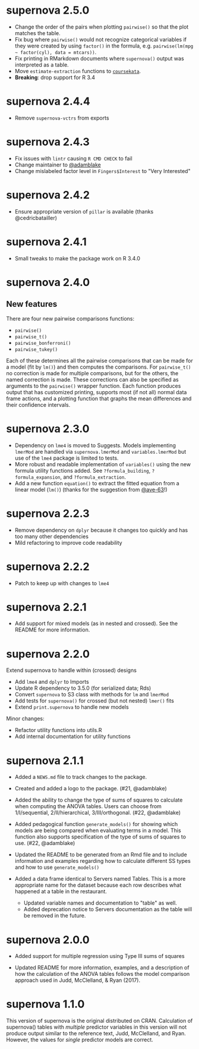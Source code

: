 # supernova 2.5.0

* Change the order of the pairs when plotting `pairwise()` so that the plot matches the table.
* Fix bug where `pairwise()` would not recognize categorical variables if they were created by using
  `factor()` in the formula, e.g. `pairwise(lm(mpg ~ factor(cyl), data = mtcars))`.
* Fix printing in RMarkdown documents where `supernova()` output was interpreted as a table.
* Move `estimate-extraction` functions to [`coursekata`](https://github.com/UCLATALL/coursekata-r).
* **Breaking**: drop support for R 3.4


# supernova 2.4.4

* Remove `supernova-vctrs` from exports


# supernova 2.4.3

* Fix issues with `lintr` causing `R CMD CHECK` to fail
* Change maintainer to [@adamblake](https://github.com/adamblake)
* Change mislabeled factor level in `Fingers$Interest` to "Very Interested"


# supernova 2.4.2

* Ensure appropriate version of `pillar` is available (thanks @cedricbatailler)


# supernova 2.4.1

* Small tweaks to make the package work on R 3.4.0


# supernova 2.4.0

## New features

There are four new pairwise comparisons functions:

- `pairwise()`
- `pairwise_t()`
- `pairwise_bonferroni()`
- `pairwise_tukey()`

Each of these determines all the pairwise comparisons that can be made for a model (fit by `lm()`) and then computes the comparisons. For `pairwise_t()` no correction is made for multiple comparisons, but for the others, the named correction is made. These corrections can also be specified as arguments to the `pairwise()` wrapper function. Each function produces output that has customized printing, supports most (if not all) normal data frame actions, and a plotting function that graphs the mean differences and their confidence intervals.


# supernova 2.3.0

* Dependency on `lme4` is moved to Suggests. Models implementing `lmerMod` are handled via `supernova.lmerMod` and `variables.lmerMod` but use of the `lme4` package is limited to tests.
* More robust and readable implementation of `variables()` using the new formula utility functions added. See `?formula_building`, `?formula_expansion`, and `?formula_extraction`.
* Add a new function `equation()` to extract the fitted equation from a linear model (`lm()`) (thanks for the suggestion from [@ave-63](https://github.com/ave-63)!)


# supernova 2.2.3

* Remove dependency on `dplyr` because it changes too quickly and has too many other dependencies
* Mild refactoring to improve code readability


# supernova 2.2.2

* Patch to keep up with changes to `lme4`


# supernova 2.2.1

* Add support for mixed models (as in nested and crossed). See the README for more information.


# supernova 2.2.0

Extend supernova to handle within (crossed) designs

* Add `lme4` and `dplyr` to Imports
* Update R dependency to 3.5.0 (for serialized data; Rds)
* Convert `supernova` to S3 class with methods for `lm` and `lmerMod`
* Add tests for `supernova()` for crossed (but not nested) `lmer()` fits
* Extend `print.supernova` to handle new models

Minor changes:

* Refactor utility functions into utils.R
* Add internal documentation for utility functions


# supernova 2.1.1

* Added a `NEWS.md` file to track changes to the package.

* Created and added a logo to the package. (#21, @adamblake)

* Added the ability to change the type of sums of squares to calculate when computing the ANOVA tables. Users can choose from 1/I/sequential, 2/II/hierarchical, 3/III/orthogonal. (#22, @adamblake)

* Added pedagogical function `generate_models()` for showing which models are being compared when evaluating terms in a model. This function also supports specification of the type of sums of squares to use.  (#22, @adamblake)

* Updated the README to be generated from an Rmd file and to include information and examples regarding how to calculate different SS types and how to use `generate_models()`

* Added a data frame identical to Servers named Tables. This is a more appropriate name for the dataset because each row describes what happened at a table in the restaurant.
  - Updated variable names and documentation to "table" as well.
  - Added deprecation notice to Servers documentation as the table will be removed in the future.


# supernova 2.0.0

* Added support for multiple regression using Type III sums of squares

* Updated README for more information, examples, and a description of how the calculation of the ANOVA tables follows the model comparison approach used in Judd, McClelland, & Ryan (2017).

# supernova 1.1.0

This version of supernova is the original distributed on CRAN. Calculation of supernova() tables with *multiple* predictor variables in this version will not produce output similar to the reference text, Judd, McClelland, and Ryan. However, the values for *single* predictor models are correct.
